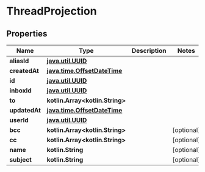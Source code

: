 
# ThreadProjection

## Properties
Name | Type | Description | Notes
------------ | ------------- | ------------- | -------------
**aliasId** | [**java.util.UUID**](java.util.UUID.md) |  | 
**createdAt** | [**java.time.OffsetDateTime**](java.time.OffsetDateTime.md) |  | 
**id** | [**java.util.UUID**](java.util.UUID.md) |  | 
**inboxId** | [**java.util.UUID**](java.util.UUID.md) |  | 
**to** | **kotlin.Array&lt;kotlin.String&gt;** |  | 
**updatedAt** | [**java.time.OffsetDateTime**](java.time.OffsetDateTime.md) |  | 
**userId** | [**java.util.UUID**](java.util.UUID.md) |  | 
**bcc** | **kotlin.Array&lt;kotlin.String&gt;** |  |  [optional]
**cc** | **kotlin.Array&lt;kotlin.String&gt;** |  |  [optional]
**name** | **kotlin.String** |  |  [optional]
**subject** | **kotlin.String** |  |  [optional]



